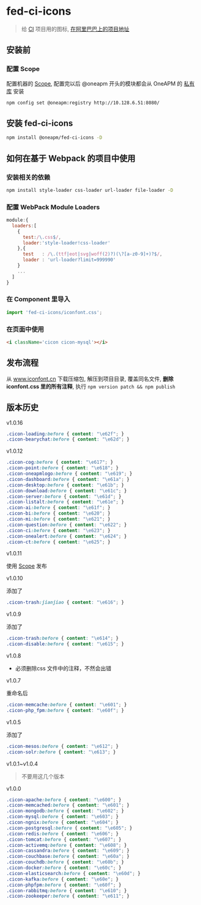 # fed-ci-icons

> 给 [CI](http://git.oneapm.me/cloud/fed-ci) 项目用的图标, [在阿里巴巴上的项目地址](http://www.iconfont.cn/users/project?pid=45332)

## 安装前

### 配置 Scope

配置机器的 [Scope](https://docs.npmjs.com/misc/scope), 配置完以后 @oneapm 开头的模块都会从 OneAPM 的 [私有库](http://10.128.6.51:8080/) 安装

```sh
npm config set @oneapm:registry http://10.128.6.51:8080/
```

## 安装 fed-ci-icons

```sh
npm install @oneapm/fed-ci-icons -D
```

## 如何在基于 Webpack 的项目中使用

### 安装相关的依赖
```sh
npm install style-loader css-loader url-loader file-loader -D
```

### 配置 WebPack Module Loaders

```js
module:{
  loaders:[
    {
      test:/\.css$/,
      loader:'style-loader!css-loader'
    },{
      test   : /\.(ttf|eot|svg|woff(2)?)(\?[a-z0-9]+)?$/,
      loader : 'url-loader?limit=999990'
    }
    ...
  ]
}
```

### 在 Component 里导入

```js
import 'fed-ci-icons/iconfont.css';
```

### 在页面中使用

```html
<i className='cicon cicon-mysql'></i>
```

## 发布流程

从 www.iconfont.cn 下载压缩包, 解压到项目目录, 覆盖同名文件, **删除 iconfont.css 里的所有注释**, 执行 `npm version patch && npm publish`

## 版本历史

v1.0.16

```css
.cicon-loading:before { content: "\e62f"; }
.cicon-bearychat:before { content: "\e62d"; }
```

v1.0.12

```css
.cicon-cog:before { content: "\e617"; }
.cicon-point:before { content: "\e618"; }
.cicon-oneapmlogo:before { content: "\e619"; }
.cicon-dashboard:before { content: "\e61a"; }
.cicon-desktop:before { content: "\e61b"; }
.cicon-download:before { content: "\e61c"; }
.cicon-server:before { content: "\e61d"; }
.cicon-listalt:before { content: "\e61e"; }
.cicon-ai:before { content: "\e61f"; }
.cicon-bi:before { content: "\e620"; }
.cicon-mi:before { content: "\e621"; }
.cicon-question:before { content: "\e622"; }
.cicon-ci:before { content: "\e623"; }
.cicon-onealert:before { content: "\e624"; }
.cicon-ct:before { content: "\e625"; }
```

v1.0.11

使用 [Scope](https://docs.npmjs.com/misc/scope) 发布

v1.0.10

添加了

```css
.cicon-trash:jianjiao { content: "\e616"; }
```

v1.0.9

添加了

```css
.cicon-trash:before { content: "\e614"; }
.cicon-disable:before { content: "\e615"; }
```

v1.0.8

* 必须删除css 文件中的注释，不然会出错

v1.0.7

重命名后

```css
.cicon-memcache:before { content: "\e601"; }
.cicon-php_fpm:before { content: "\e60f"; }
```

v1.0.5 

添加了

```css
.cicon-mesos:before { content: "\e612"; }
.cicon-solr:before { content: "\e613"; }
```

v1.0.1~v1.0.4 

> 不要用这几个版本

v1.0.0

```css
.cicon-apache:before { content: "\e600"; }
.cicon-memcached:before { content: "\e601"; }
.cicon-mongodb:before { content: "\e602"; }
.cicon-mysql:before { content: "\e603"; }
.cicon-ngnix:before { content: "\e604"; }
.cicon-postgresql:before { content: "\e605"; }
.cicon-redis:before { content: "\e606"; }
.cicon-tomcat:before { content: "\e607"; }
.cicon-activemq:before { content: "\e608"; }
.cicon-cassandra:before { content: "\e609"; }
.cicon-couchbase:before { content: "\e60a"; }
.cicon-couchdb:before { content: "\e60b"; }
.cicon-docker:before { content: "\e60c"; }
.cicon-elasticsearch:before { content: "\e60d"; }
.cicon-kafka:before { content: "\e60e"; }
.cicon-phpfpm:before { content: "\e60f"; }
.cicon-rabbitmq:before { content: "\e610"; }
.cicon-zookeeper:before { content: "\e611"; }
```
